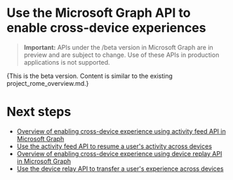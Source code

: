 # Use the Microsoft Graph API to enable cross-device experiences

> **Important:** APIs under the /beta version in Microsoft Graph are in preview and are subject to change. Use of these APIs in production applications is not supported.

{This is the beta version. Content is similar to the existing project_rome_overview.md.}

# Next steps

- [Overview of enabling cross-device experience using activity feed API in Microsoft Graph](../../../concepts/activity-feed-concept-overview.md)
- [Use the activity feed API to resume a user's activity across devices](activity-feed-api-overview.md)
- [Overview of enabling cross-device experience using device replay API in Microsoft Graph](../../../concepts/device-relay-concept-overview.md)
- [Use the device relay API to transfer a user's experience across devices](device-relay-api-overview.md)